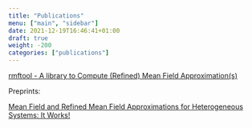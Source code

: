 ```yaml
---
title: "Publications"
menu: ["main", "sidebar"]
date: 2021-12-19T16:46:41+01:00
draft: true
weight: -200
categories: ["publications"]
---
```


[rmftool - A library to Compute (Refined) Mean Field Approximation(s)][rmftool_paper]

Preprints:

[Mean Field and Refined Mean Field Approximations for Heterogeneous Systems: It Works!][het_mean_field]


[het_mean_field]: https://arxiv.org/abs/2111.01594
[rmftool_paper]: https://hal.inria.fr/hal-03485044

